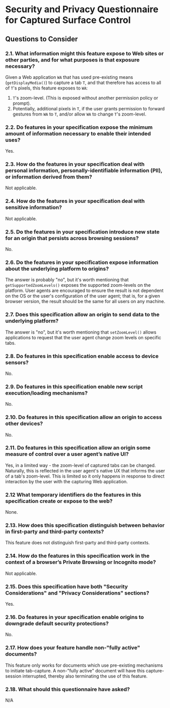# Security and Privacy Questionnaire for Captured Surface Control

## Questions to Consider

### 2.1. What information might this feature expose to Web sites or other parties, and for what purposes is that exposure necessary?

Given a Web application `WA` that has used pre-existing means (`getDisplayMedia()`) to capture a tab `T`, and that therefore has access to all of `T`'s pixels, this feature exposes to `WA`:
1. `T`'s zoom-level. (This is exposed without another permission policy or prompt).
2. Potentially, additional pixels in `T`, if the user grants permission to forward gestures from `WA` to `T`, and/or allow `WA` to change `T`'s zoom-level.

### 2.2. Do features in your specification expose the minimum amount of information necessary to enable their intended uses?

Yes.

### 2.3. How do the features in your specification deal with personal information, personally-identifiable information (PII), or information derived from them?

Not applicable.

### 2.4. How do the features in your specification deal with sensitive information?

Not applicable.

### 2.5. Do the features in your specification introduce new state for an origin that persists across browsing sessions?

No.

### 2.6. Do the features in your specification expose information about the underlying platform to origins?

The answer is probably "no", but it's worth mentioning that `getSupportedZoomLevels()` exposes the supported zoom-levels on the platform. User agents are encouraged to ensure the result is not dependent on the OS or the user's configuration of the user agent; that is, for a given browser version, the result should be the same for all users on any machine.

### 2.7. Does this specification allow an origin to send data to the underlying platform?

The answer is "no", but it's worth mentioning that `setZoomLevel()` allows applications to request that the user agent change zoom levels on specific tabs.

### 2.8. Do features in this specification enable access to device sensors?

No.

### 2.9. Do features in this specification enable new script execution/loading mechanisms?

No.

### 2.10. Do features in this specification allow an origin to access other devices?

No.

### 2.11. Do features in this specification allow an origin some measure of control over a user agent’s native UI?

Yes, in a limited way - the zoom-level of captured tabs can be changed. Naturally, this is reflected in the user agent's native UX that informs the user of a tab's zoom-level. This is limited so it only happens in response to direct interaction by the user with the capturing Web application.

### 2.12 What temporary identifiers do the features in this specification create or expose to the web?

None.

### 2.13. How does this specification distinguish between behavior in first-party and third-party contexts?

This feature does not distinguish first-party and third-party contexts.

### 2.14. How do the features in this specification work in the context of a browser’s Private Browsing or Incognito mode?

Not applicable.


### 2.15. Does this specification have both "Security Considerations" and "Privacy Considerations" sections?

Yes.

### 2.16. Do features in your specification enable origins to downgrade default security protections?

No.

### 2.17. How does your feature handle non-"fully active" documents?

This feature only works for documents which use pre-existing mechanisms to initiate tab-capture. A non-"fully active" document will have this capture-session interrupted, thereby also terminating the use of this feature.

### 2.18. What should this questionnaire have asked?

N/A
